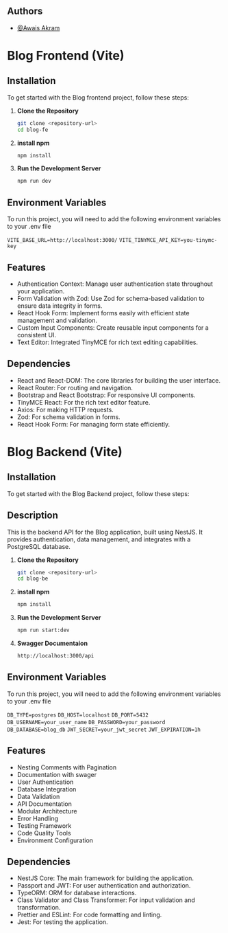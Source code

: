 
## Authors

- [@Awais Akram](https://www.github.com/31102)

# Blog Frontend (Vite)

## Installation

To get started with the Blog frontend project, follow these steps:

1. **Clone the Repository**
   ```bash
   git clone <repository-url>
   cd blog-fe

2. **install npm**
   ```bash
   npm install

3. **Run the Development Server**
   ```bash
   npm run dev
   
## Environment Variables

To run this project, you will need to add the following environment variables to your .env file

`VITE_BASE_URL=http://localhost:3000/`
`VITE_TINYMCE_API_KEY=you-tinymc-key`


## Features

- Authentication Context: Manage user authentication state throughout your application.
- Form Validation with Zod: Use Zod for schema-based validation to ensure data integrity in forms.
- React Hook Form: Implement forms easily with efficient state management and validation.
- Custom Input Components: Create reusable input components for a consistent UI.
- Text Editor: Integrated TinyMCE for rich text editing capabilities.


## Dependencies
- React and React-DOM: The core libraries for building the user interface.
- React Router: For routing and navigation.
- Bootstrap and React Bootstrap: For responsive UI components.
- TinyMCE React: For the rich text editor feature.
- Axios: For making HTTP requests.
- Zod: For schema validation in forms.
- React Hook Form: For managing form state efficiently.








# Blog Backend (Vite)

## Installation

To get started with the Blog Backend project, follow these steps:

## Description

This is the backend API for the Blog application, built using NestJS. It provides authentication, data management, and integrates with a PostgreSQL database.

1. **Clone the Repository**
   ```bash
   git clone <repository-url>
   cd blog-be

2. **install npm**
   ```bash
   npm install

3. **Run the Development Server**
   ```bash
   npm run start:dev

4. **Swagger Documentaion**
   ```bash
   http://localhost:3000/api
   
## Environment Variables

To run this project, you will need to add the following environment variables to your .env file

`DB_TYPE=postgres`
`DB_HOST=localhost`
`DB_PORT=5432`
`DB_USERNAME=your_user_name`
`DB_PASSWORD=your_password`
`DB_DATABASE=blog_db`
`JWT_SECRET=your_jwt_secret`
`JWT_EXPIRATION=1h`



## Features

- Nesting Comments with Pagination
- Documentation with swager
- User Authentication
- Database Integration
- Data Validation
- API Documentation
- Modular Architecture
- Error Handling
- Testing Framework
- Code Quality Tools
- Environment Configuration


## Dependencies
- NestJS Core: The main framework for building the application.
- Passport and JWT: For user authentication and authorization.
- TypeORM: ORM for database interactions.
- Class Validator and Class Transformer: For input validation and transformation.
- Prettier and ESLint: For code formatting and linting.
- Jest: For testing the application.
